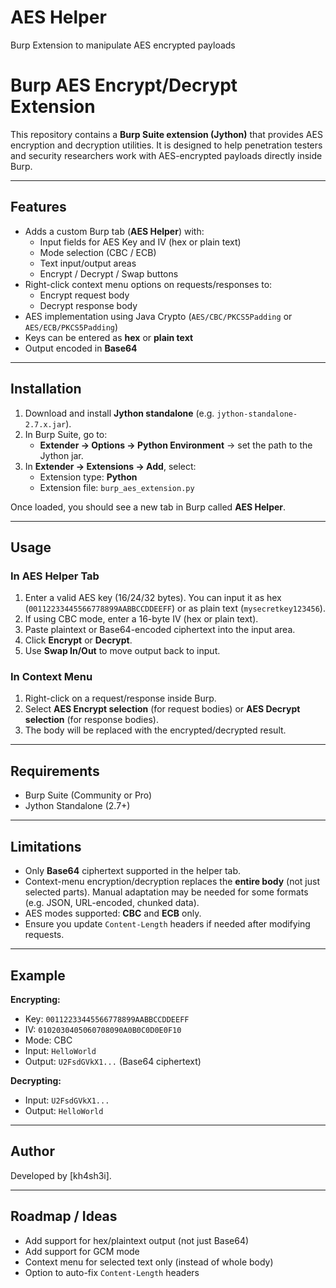 # AES Helper
Burp Extension to manipulate AES encrypted payloads


# Burp AES Encrypt/Decrypt Extension

This repository contains a **Burp Suite extension (Jython)** that provides AES encryption and decryption utilities. It is designed to help penetration testers and security researchers work with AES-encrypted payloads directly inside Burp.

---

## Features
- Adds a custom Burp tab (**AES Helper**) with:
  - Input fields for AES Key and IV (hex or plain text)
  - Mode selection (CBC / ECB)
  - Text input/output areas
  - Encrypt / Decrypt / Swap buttons
- Right-click context menu options on requests/responses to:
  - Encrypt request body
  - Decrypt response body
- AES implementation using Java Crypto (`AES/CBC/PKCS5Padding` or `AES/ECB/PKCS5Padding`)
- Keys can be entered as **hex** or **plain text**
- Output encoded in **Base64**

---

## Installation
1. Download and install **Jython standalone** (e.g. `jython-standalone-2.7.x.jar`).
2. In Burp Suite, go to:
   - **Extender → Options → Python Environment** → set the path to the Jython jar.
3. In **Extender → Extensions → Add**, select:
   - Extension type: **Python**
   - Extension file: `burp_aes_extension.py`

Once loaded, you should see a new tab in Burp called **AES Helper**.

---

## Usage
### In AES Helper Tab
1. Enter a valid AES key (16/24/32 bytes). You can input it as hex (`00112233445566778899AABBCCDDEEFF`) or as plain text (`mysecretkey123456`).
2. If using CBC mode, enter a 16-byte IV (hex or plain text).
3. Paste plaintext or Base64-encoded ciphertext into the input area.
4. Click **Encrypt** or **Decrypt**.
5. Use **Swap In/Out** to move output back to input.

### In Context Menu
1. Right-click on a request/response inside Burp.
2. Select **AES Encrypt selection** (for request bodies) or **AES Decrypt selection** (for response bodies).
3. The body will be replaced with the encrypted/decrypted result.

---

## Requirements
- Burp Suite (Community or Pro)
- Jython Standalone (2.7+)

---

## Limitations
- Only **Base64** ciphertext supported in the helper tab.
- Context-menu encryption/decryption replaces the **entire body** (not just selected parts). Manual adaptation may be needed for some formats (e.g. JSON, URL-encoded, chunked data).
- AES modes supported: **CBC** and **ECB** only.
- Ensure you update `Content-Length` headers if needed after modifying requests.

---

## Example
**Encrypting:**
- Key: `00112233445566778899AABBCCDDEEFF`
- IV: `0102030405060708090A0B0C0D0E0F10`
- Mode: CBC
- Input: `HelloWorld`
- Output: `U2FsdGVkX1...` (Base64 ciphertext)

**Decrypting:**
- Input: `U2FsdGVkX1...`
- Output: `HelloWorld`

---

## Author
Developed by [kh4sh3i].

---

## Roadmap / Ideas
- Add support for hex/plaintext output (not just Base64)
- Add support for GCM mode
- Context menu for selected text only (instead of whole body)
- Option to auto-fix `Content-Length` headers

